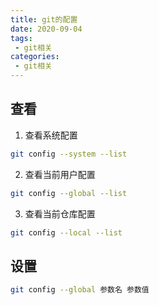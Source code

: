```yaml
---
title: git的配置
date: 2020-09-04
tags:
 - git相关
categories: 
 - git相关
---
```

## 查看
1. 查看系统配置
``` bash
git config --system --list
```
2. 查看当前用户配置
``` bash
git config --global --list 
```
3. 查看当前仓库配置
``` bash
git config --local --list
```
## 设置 
``` bash
git config --global 参数名 参数值
```